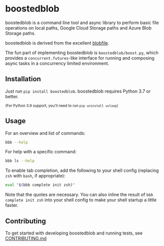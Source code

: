 # boostedblob

boostedblob is a command line tool and async library to perform basic file operations on local
paths, Google Cloud Storage paths and Azure Blob Storage paths.

boostedblob is derived from the excellent [blobfile](https://github.com/christopher-hesse/blobfile).

The fun part of implementing boostedblob is `boostedblob/boost.py`, which provides a
`concurrent.futures`-like interface for running and composing async tasks in a concurrency limited
environment.

## Installation

Just run `pip install boostedblob`. boostedblob requires Python 3.7 or better.

<sup>(For Python 3.9 support, you'll need to run `pip uninstall uvloop`)</sup>


## Usage

For an overview and list of commands:
```sh
bbb --help
```

For help with a specific command:
```sh
bbb ls --help
```

To enable tab completion, add the following to your shell config (replacing `zsh` with `bash`, if appropriate):
```sh
eval "$(bbb complete init zsh)"
```
Note that the quotes are necessary. You can also inline the result of `bbb complete init zsh` into
your shell config to make your shell startup a little faster.

## Contributing

To get started with developing boostedblob and running tests, see [CONTRIBUTING.md](CONTRIBUTING.md)
